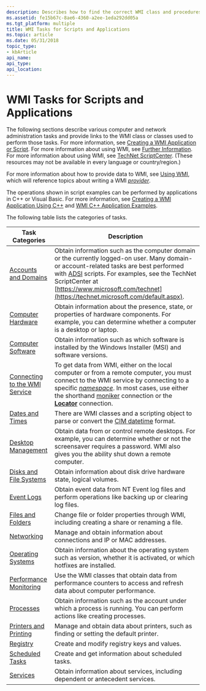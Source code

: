 ```yaml
---
description: Describes how to find the correct WMI class and procedures to use in scripts and applications that perform common computer and network administration tasks.
ms.assetid: fe15b67c-8ae6-4360-a2ee-1eda292dd05a
ms.tgt_platform: multiple
title: WMI Tasks for Scripts and Applications
ms.topic: article
ms.date: 05/31/2018
topic_type: 
- kbArticle
api_name: 
api_type: 
api_location: 
---
```


# WMI Tasks for Scripts and Applications

The following sections describe various computer and network administration tasks and provide links to the WMI class or classes used to perform those tasks. For more information, see [Creating a WMI Application or Script](creating-a-wmi-application-or-script.md). For more information about using WMI, see [Further Information](further-information.md). For more information about using WMI, see [TechNet ScriptCenter](https://www.microsoft.com/technet/scriptcenter/default.mspx). (These resources may not be available in every language or country/region.)

For more information about how to provide data to WMI, see [Using WMI](using-wmi.md), which will reference topics about writing a WMI [*provider*](gloss-p.md).

The operations shown in script examples can be performed by applications in C++ or Visual Basic. For more information, see [Creating a WMI Application Using C++](creating-a-wmi-application-using-c-.md) and [WMI C++ Application Examples](wmi-c---application-examples.md).

The following table lists the categories of tasks.



| Task Categories                                                               | Description                                                                                                                                                                                                                                                                                                                                               |
|-------------------------------------------------------------------------------|-----------------------------------------------------------------------------------------------------------------------------------------------------------------------------------------------------------------------------------------------------------------------------------------------------------------------------------------------------------|
| [Accounts and Domains](wmi-tasks--accounts-and-domains.md)                   | Obtain information such as the computer domain or the currently logged-on user. Many domain- or account-related tasks are best performed with [ADSI](/windows/desktop/ADSI/active-directory-service-interfaces-adsi) scripts. For examples, see the TechNet ScriptCenter at [https://www.microsoft.com/technet](https://technet.microsoft.com/default.aspx). |
| [Computer Hardware](wmi-tasks--computer-hardware.md)                         | Obtain information about the presence, state, or properties of hardware components. For example, you can determine whether a computer is a desktop or laptop.                                                                                                                                                                                             |
| [Computer Software](wmi-tasks--computer-software.md)                         | Obtain information such as which software is installed by the Windows Installer (MSI) and software versions.                                                                                                                                                                                                                                              |
| [Connecting to the WMI Service](wmi-tasks--connecting-to-the-wmi-service.md) | To get data from WMI, either on the local computer or from a remote computer, you must connect to the WMI service by connecting to a specific [*namespace*](gloss-n.md). In most cases, use either the shorthand [moniker](creating-a-wmi-script.md) connection or the [**Locator**](swbemlocator-connectserver.md) connection.    |
| [Dates and Times](wmi-tasks--dates-and-times.md)                             | There are WMI classes and a scripting object to parse or convert the [CIM datetime](date-and-time-format.md) format.                                                                                                                                                                                                                                     |
| [Desktop Management](wmi-tasks--desktop-management.md)                       | Obtain data from or control remote desktops. For example, you can determine whether or not the screensaver requires a password. WMI also gives you the ability shut down a remote computer.                                                                                                                                                               |
| [Disks and File Systems](wmi-tasks--disks-and-file-systems.md)               | Obtain information about disk drive hardware state, logical volumes.                                                                                                                                                                                                                                                                                      |
| [Event Logs](wmi-tasks--event-logs.md)                                       | Obtain event data from NT Event log files and perform operations like backing up or clearing log files.                                                                                                                                                                                                                                                   |
| [Files and Folders](wmi-tasks--files-and-folders.md)                         | Change file or folder properties through WMI, including creating a share or renaming a file.                                                                                                                                                                                                                                                              |
| [Networking](wmi-tasks--networking.md)                                       | Manage and obtain information about connections and IP or MAC addresses.                                                                                                                                                                                                                                                                                  |
| [Operating Systems](wmi-tasks--operating-systems.md)                         | Obtain information about the operating system such as version, whether it is activated, or which hotfixes are installed.                                                                                                                                                                                                                                  |
| [Performance Monitoring](wmi-tasks--performance-monitoring.md)               | Use the WMI classes that obtain data from performance counters to access and refresh data about computer performance.                                                                                                                                                                                                                                     |
| [Processes](wmi-tasks--processes.md)                                         | Obtain information such as the account under which a process is running. You can perform actions like creating processes.                                                                                                                                                                                                                                 |
| [Printers and Printing](wmi-tasks--printers-and-printing.md)                 | Manage and obtain data about printers, such as finding or setting the default printer.                                                                                                                                                                                                                                                                    |
| [Registry](wmi-tasks--registry.md)                                           | Create and modify registry keys and values.                                                                                                                                                                                                                                                                                                               |
| [Scheduled Tasks](wmi-tasks--scheduled-tasks.md)                             | Create and get information about scheduled tasks.                                                                                                                                                                                                                                                                                                         |
| [Services](wmi-tasks--services.md)                                           | Obtain information about services, including dependent or antecedent services.                                                                                                                                                                                                                                                                            |



 

 

 
